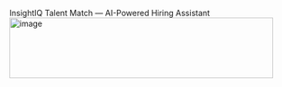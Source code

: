 InsightIQ Talent Match — AI-Powered Hiring Assistant<img width="468" height="108" alt="image" src="https://github.com/user-attachments/assets/d6ba4c73-6280-4a86-b1ab-3f9b021f522f" />
